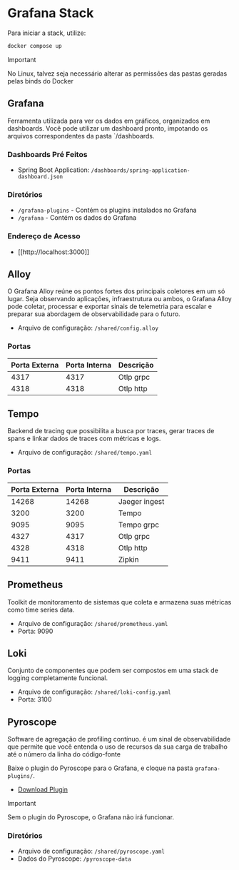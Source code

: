 # Grafana Stack

Para iniciar a stack, utilize:

```bash
docker compose up
```

> [!IMPORTANT]
> No Linux, talvez seja necessário alterar as permissões das pastas geradas pelas binds do Docker

## Grafana

Ferramenta utilizada para ver os dados em gráficos, organizados em dashboards. Você pode utilizar um dashboard pronto, impotando os arquivos correspondentes da pasta `/dashboards.

### Dashboards Pré Feitos

- Spring Boot Application: `/dashboards/spring-application-dashboard.json`

### Diretórios

- `/grafana-plugins` - Contém os plugins instalados no Grafana
- `/grafana` - Contém os dados do Grafana

### Endereço de Acesso

- [[http://localhost:3000]]

## Alloy

O Grafana Alloy reúne os pontos fortes dos principais coletores em um só lugar. Seja observando aplicações, infraestrutura ou ambos, o Grafana Alloy pode coletar, processar e exportar sinais de telemetria para escalar e preparar sua abordagem de observabilidade para o futuro.

- Arquivo de configuração: `/shared/config.alloy`

### Portas

|Porta Externa|Porta Interna|Descrição      |
|-------------|-------------|---------------|
| 4317        | 4317        | Otlp grpc     |
| 4318        | 4318        | Otlp http     |

## Tempo

Backend de tracing que possibilita a busca por traces, gerar traces de spans e linkar dados de traces com métricas e logs.

- Arquivo de configuração: `/shared/tempo.yaml`

### Portas

|Porta Externa|Porta Interna|Descrição      |
|-------------|-------------|---------------|
| 14268       | 14268       | Jaeger ingest |
| 3200        | 3200        | Tempo         |
| 9095        | 9095        | Tempo grpc    |
| 4327        | 4317        | Otlp grpc     |
| 4328        | 4318        | Otlp http     |
| 9411        | 9411        | Zipkin        |

## Prometheus

Toolkit de monitoramento de sistemas que coleta e armazena suas métricas como time series data.

- Arquivo de configuração: `/shared/prometheus.yaml`
- Porta: 9090

## Loki

Conjunto de componentes que podem ser compostos em uma stack de logging completamente funcional.

- Arquivo de configuração: `/shared/loki-config.yaml`
- Porta: 3100

## Pyroscope

Software de agregação de profiling contínuo. é um sinal de observabilidade que permite que você entenda o uso de recursos da sua carga de trabalho até o número da linha do código-fonte

Baixe o plugin do Pyroscope para o Grafana, e cloque na pasta `grafana-plugins/`.

- [Download Plugin](https://grafana.com/api/plugins/grafana-pyroscope-app/versions/1.5.0/download)

> [!IMPORTANT]
> Sem o plugin do Pyroscope, o Grafana não irá funcionar.

### Diretórios

- Arquivo de configuração: `/shared/pyroscope.yaml`
- Dados do Pyroscope: `/pyroscope-data`
